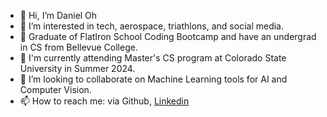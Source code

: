- 👋 Hi, I’m Daniel Oh
- 👀 I’m interested in tech, aerospace, triathlons, and social media.
- 🌱 Graduate of FlatIron School Coding Bootcamp and have an undergrad in CS from Bellevue College.
- 🏢 I'm currently attending Master's CS program at Colorado State University in Summer 2024.
- 💞️ I’m looking to collaborate on Machine Learning tools for AI and Computer Vision.
- 📫 How to reach me: via Github, [Linkedin](https://www.linkedin.com/in/-danieloh-/)

<!---
BookmDan/BookmDan is a ✨ special ✨ repository because its `README.md` (this file) appears on your GitHub profile.
You can click the Preview link to take a look at your changes.
--->
